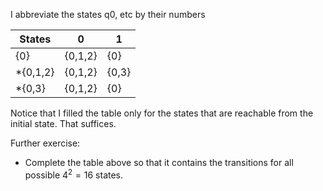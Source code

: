 I abbreviate the states q0, etc by their numbers

|States| 0 | 1 |
|---|---|---|
|{0}|{0,1,2}|{0}|
|*{0,1,2}|{0,1,2}|{0,3}|
|*{0,3}|{0,1,2}|{0}|

Notice that I filled the table only for the states that are reachable from the initial state. That suffices.

Further exercise: 

- Complete the table above so that it contains the transitions for all possible $4^2=16$ states.
